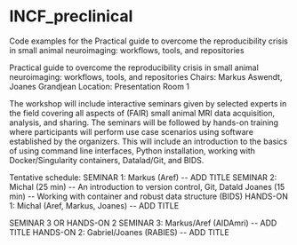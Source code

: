 # INCF_preclinical
Code examples for the Practical guide to overcome the reproducibility crisis in small animal neuroimaging: workflows, tools, and repositories

Practical guide to overcome the reproducibility crisis in small animal neuroimaging: workflows, tools, and repositories
Chairs: Markus Aswendt, Joanes Grandjean
Location: Presentation Room 1

The workshop will include interactive seminars given by selected experts in the field covering all aspects of (FAIR) small animal MRI data acquisition, analysis, and sharing. The seminars will be followed by hands-on training where participants will perform use case scenarios using software established by the organizers. This will include an introduction to the basics of using command line interfaces, Python installation, working with Docker/Singularity containers, Datalad/Git, and BIDS.

Tentative schedule:
SEMINAR 1:  Markus (Aref) -- ADD TITLE
SEMINAR 2:   Michal (25 min) -- An introduction to version control, Git, Datald 
            Joanes (15 min) -- Working with container and robust data structure (BIDS)
HANDS-ON 1: Michal (Aref, Markus, Joanes) -- ADD TITLE

SEMINAR 3 OR HANDS-ON 2
SEMINAR 3: Markus/Aref (AIDAmri) -- ADD TITLE
HANDS-ON 2: Gabriel/Joanes (RABIES) -- ADD TITLE
